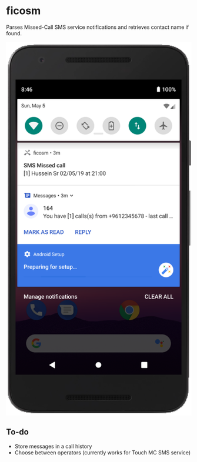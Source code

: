 # ficosm
Parses Missed-Call SMS service notifications and retrieves contact name if found.

![Preview1](./demo.png)


## To-do
* Store messages in a call history
* Choose between operators (currently works for Touch MC SMS service)
